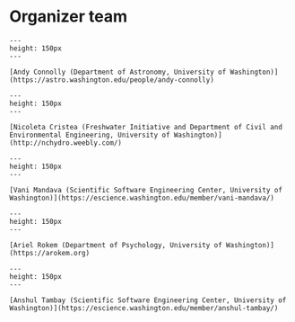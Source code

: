 # Organizer team

```{image} images/andy.png
---
height: 150px
---

[Andy Connolly (Department of Astronomy, University of Washington)](https://astro.washington.edu/people/andy-connolly)
```

```{image} images/nicoleta.png
---
height: 150px
---

[Nicoleta Cristea (Freshwater Initiative and Department of Civil and Environmental Engineering, University of Washington)](http://nchydro.weebly.com/)
```


```{image} images/vani.png
---
height: 150px
---

[Vani Mandava (Scientific Software Engineering Center, University of Washington)](https://escience.washington.edu/member/vani-mandava/)
```


```{image} images/arokem.png
---
height: 150px
---

[Ariel Rokem (Department of Psychology, University of Washington)](https://arokem.org)
```

```{image} images/anshul.png
---
height: 150px
---

[Anshul Tambay (Scientific Software Engineering Center, University of Washington)](https://escience.washington.edu/member/anshul-tambay/)
```